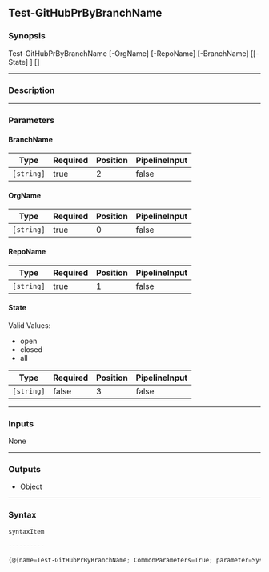 Test-GitHubPrByBranchName
-------------------------

### Synopsis

Test-GitHubPrByBranchName [-OrgName] <string> [-RepoName] <string> [-BranchName] <string> [[-State] <string>] [<CommonParameters>]

---

### Description

---

### Parameters
#### **BranchName**

|Type      |Required|Position|PipelineInput|
|----------|--------|--------|-------------|
|`[string]`|true    |2       |false        |

#### **OrgName**

|Type      |Required|Position|PipelineInput|
|----------|--------|--------|-------------|
|`[string]`|true    |0       |false        |

#### **RepoName**

|Type      |Required|Position|PipelineInput|
|----------|--------|--------|-------------|
|`[string]`|true    |1       |false        |

#### **State**

Valid Values:

* open
* closed
* all

|Type      |Required|Position|PipelineInput|
|----------|--------|--------|-------------|
|`[string]`|false   |3       |false        |

---

### Inputs
None

---

### Outputs
* [Object](https://learn.microsoft.com/en-us/dotnet/api/System.Object)

---

### Syntax
```PowerShell
syntaxItem
```
```PowerShell
----------
```
```PowerShell
{@{name=Test-GitHubPrByBranchName; CommonParameters=True; parameter=System.Object[]}}
```
